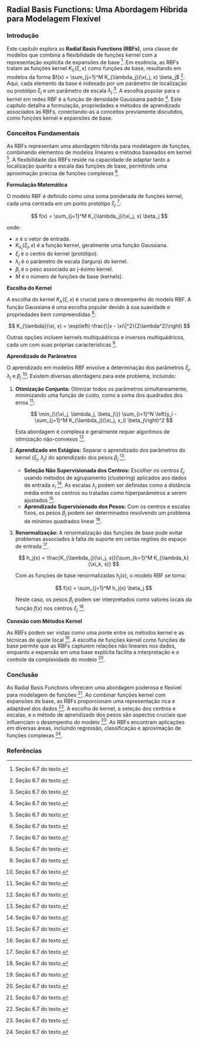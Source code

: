 ## Radial Basis Functions: Uma Abordagem Híbrida para Modelagem Flexível

### Introdução
Este capítulo explora as **Radial Basis Functions (RBFs)**, uma classe de modelos que combina a flexibilidade de funções kernel com a representação explícita de expansões de base [^22]. Em essência, as RBFs tratam as funções kernel $K_\lambda(\xi, x)$ como funções de base, resultando em modelos da forma $f(x) = \sum_{j=1}^M K_{\lambda_j}(\xi_j, x) \beta_j$ [^22]. Aqui, cada elemento da base é indexado por um parâmetro de localização ou protótipo $\xi_j$ e um parâmetro de escala $\lambda_j$ [^22]. A escolha popular para o kernel em redes RBF é a função de densidade Gaussiana padrão [^22]. Este capítulo detalha a formulação, propriedades e métodos de aprendizado associados às RBFs, conectando-as a conceitos previamente discutidos, como funções kernel e expansões de base.

### Conceitos Fundamentais

As RBFs representam uma abordagem híbrida para modelagem de funções, combinando elementos de modelos lineares e métodos baseados em kernel [^22]. A flexibilidade das RBFs reside na capacidade de adaptar tanto a localização quanto a escala das funções de base, permitindo uma aproximação precisa de funções complexas [^22].

**Formulação Matemática**

O modelo RBF é definido como uma soma ponderada de funções kernel, cada uma centrada em um ponto protótipo $\xi_j$ [^22]:

$$
f(x) = \sum_{j=1}^M K_{\lambda_j}(\xi_j, x) \beta_j
$$

onde:

*   $x$ é o vetor de entrada.
*   $K_{\lambda_j}(\xi_j, x)$ é a função kernel, geralmente uma função Gaussiana.
*   $\xi_j$ é o centro do kernel (protótipo).
*   $\lambda_j$ é o parâmetro de escala (largura) do kernel.
*   $\beta_j$ é o peso associado ao j-ésimo kernel.
*   $M$ é o número de funções de base (kernels).

**Escolha do Kernel**

A escolha do kernel $K_{\lambda}(\xi, x)$ é crucial para o desempenho do modelo RBF. A função Gaussiana é uma escolha popular devido à sua suavidade e propriedades bem compreendidas [^22]:

$$
K_{\lambda}(\xi, x) = \exp\left(-\frac{\|x - \xi\|^2}{2\lambda^2}\right)
$$

Outras opções incluem kernels multiquádricos e inversos multiquádricos, cada um com suas próprias características [^22].

**Aprendizado de Parâmetros**

O aprendizado em modelos RBF envolve a determinação dos parâmetros $\xi_j$, $\lambda_j$ e $\beta_j$ [^22]. Existem diversas abordagens para este problema, incluindo:

1.  **Otimização Conjunta:** Otimizar todos os parâmetros simultaneamente, minimizando uma função de custo, como a soma dos quadrados dos erros [^22]:

    $$
    \min_{\{\xi_j, \lambda_j, \beta_j\}} \sum_{i=1}^N \left(y_i - \sum_{j=1}^M K_{\lambda_j}(\xi_j, x_i) \beta_j\right)^2
    $$

    Esta abordagem é complexa e geralmente requer algoritmos de otimização não-convexos [^22].
2.  **Aprendizado em Estágios:** Separar o aprendizado dos parâmetros do kernel ($\xi_j$, $\lambda_j$) do aprendizado dos pesos $\beta_j$ [^22].
    *   **Seleção Não Supervisionada dos Centros:** Escolher os centros $\xi_j$ usando métodos de agrupamento (clustering) aplicados aos dados de entrada $x_i$ [^23]. As escalas $\lambda_j$ podem ser definidas como a distância média entre os centros ou tratadas como hiperparâmetros a serem ajustados [^23].
    *   **Aprendizado Supervisionado dos Pesos:** Com os centros e escalas fixos, os pesos $\beta_j$ podem ser determinados resolvendo um problema de mínimos quadrados linear [^23].
3.  **Renormalização:** A renormalização das funções de base pode evitar problemas associados à falta de suporte em certas regiões do espaço de entrada [^23].

    $$
    h_j(x) = \frac{K_{\lambda_j}(\xi_j, x)}{\sum_{k=1}^M K_{\lambda_k}(\xi_k, x)}
    $$

    Com as funções de base renormalizadas $h_j(x)$, o modelo RBF se torna:

    $$
    f(x) = \sum_{j=1}^M h_j(x) \beta_j
    $$

    Neste caso, os pesos $\beta_j$ podem ser interpretados como valores locais da função $f(x)$ nos centros $\xi_j$ [^23].

**Conexão com Métodos Kernel**

As RBFs podem ser vistas como uma ponte entre os métodos kernel e as técnicas de ajuste local [^24]. A escolha de funções kernel como funções de base permite que as RBFs capturem relações não lineares nos dados, enquanto a expansão em uma base explícita facilita a interpretação e o controle da complexidade do modelo [^24].

### Conclusão
As Radial Basis Functions oferecem uma abordagem poderosa e flexível para modelagem de funções [^22]. Ao combinar funções kernel com expansões de base, as RBFs proporcionam uma representação rica e adaptável dos dados [^22]. A escolha do kernel, a seleção dos centros e escalas, e o método de aprendizado dos pesos são aspectos cruciais que influenciam o desempenho do modelo [^22]. As RBFs encontram aplicações em diversas áreas, incluindo regressão, classificação e aproximação de funções complexas [^22].

### Referências
[^22]: Seção 6.7 do texto.
[^23]: Seção 6.7 do texto.
[^24]: Seção 6.7 do texto.
<!-- END -->